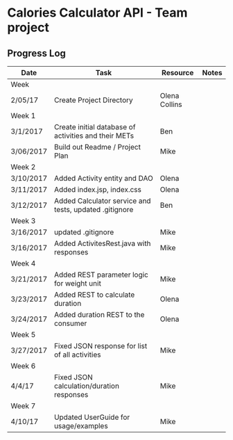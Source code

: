 # Calories Calculator API - Team project
## Progress Log

| Date | Task | Resource | Notes|
|------|------|-------|------|
|Week||||
| 2/05/17| Create Project Directory|Olena Collins  | |
|Week 1||||
| 3/1/2017 | Create initial database of activities and their METs | Ben | |
| 3/06/2017 | Build out Readme / Project Plan | Mike | |
|Week 2||||
|3/10/2017|Added Activity entity and DAO|Olena||
|3/11/2017|Added index.jsp, index.css|Olena||
|3/12/2017|Added Calculator service and tests, updated .gitignore|Ben||
|Week 3||||
|3/16/2017|updated .gitignore|Mike||
|3/16/2017|Added ActivitesRest.java with responses|Mike||
|Week 4 ||||
|3/21/2017|Added REST parameter logic for weight unit|Mike||
|3/23/2017|Added REST to calculate duration|Olena|||
|3/24/2017|Added duration REST to the consumer|Olena|||
|Week 5 ||||
|3/27/2017|Fixed JSON response for list of all activities|Mike||
|Week 6 ||||
|4/4/17| Fixed JSON calculation/duration responses|Mike||
|Week 7 ||||
|4/10/17| Updated UserGuide for usage/examples|Mike||


